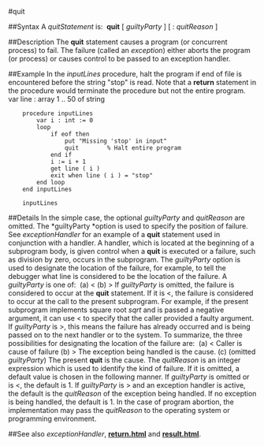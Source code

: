 
#quit

##Syntax
A *quitStatement* is:
 **quit** [ *guiltyParty* ] [ : *quitReason* ]

##Description
The **quit** statement causes a program (or concurrent process) to fail. The failure (called an *exception*) either aborts the program (or process) or causes control to be passed to an exception handler.

##Example
In the *inputLines* procedure, halt the program if end of file is encountered before the string "stop" is read. Note that a **return** statement in the procedure would terminate the procedure but not the entire program.
        var line : array 1 .. 50 of string
        
        procedure inputLines
            var i : int := 0
            loop
                if eof then
                    put "Missing 'stop' in input"
                    quit        % Halt entire program
                end if
                i := i + 1
                get line ( i )
                exit when line ( i ) = "stop"
            end loop
        end inputLines
        
        inputLines
##Details
In the simple case, the optional *guiltyParty* and *quitReason* are omitted. The *guiltyParty *option is used to specify the position of failure. See *exceptionHandler* for an example of a **quit** statement used in conjunction with a handler. A handler, which is located at the beginning of a subprogram body, is given control when a **quit** is executed or a failure, such as division by zero, occurs in the subprogram.
The *guiltyParty* option is used to designate the location of the failure, for example, to tell the debugger what line is considered to be the location of the failure. A *guiltyParty* is one of:
 (a) < (b) >
If *guiltyParty* is omitted, the failure is considered to occur at the **quit** statement. If it is <, the failure is considered to occur at the call to the present subprogram. For example, if the present subprogram implements square root *sqrt* and is passed a negative argument, it can use < to specify that the caller provided a faulty argument. If *guiltyParty* is >, this means the failure has already occurred and is being passed on to the next handler or to the system. To summarize, the three possibilities for designating the location of the failure are:
 (a) < Caller is cause of failure (b) > The exception being handled is the cause. (c) (omitted *guiltyParty*)  The present **quit** is the cause.
The *quitReason* is an integer expression which is used to identify the kind of failure. If it is omitted, a default value is chosen in the following manner. If *guiltyParty* is omitted or is <, the default is 1. If *guiltyParty* is > and an exception handler is active, the default is the *quitReason* of the exception being handled. If no exception is being handled, the default is 1. In the case of program abortion, the implementation may pass the *quitReason* to the operating system or programming environment.

##See also
*exceptionHandler*, **[return.html](return)** and **[result.html](result)**.
